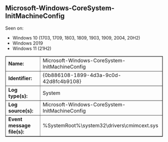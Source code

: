 ## Microsoft-Windows-CoreSystem-InitMachineConfig

Seen on:
* Windows 10 (1703, 1709, 1803, 1809, 1903, 1909, 2004, 20H2)
* Windows 2019
* Windows 11 (21H2)

<table border="1" class="docutils">
  <tbody>
    <tr>
      <td><b>Name:</b></td>
      <td>Microsoft-Windows-CoreSystem-InitMachineConfig</td>
    </tr>
    <tr>
      <td><b>Identifier:</b></td>
      <td>{0b886108-1899-4d3a-9c0d-42d8fc4b9108}</td>
    </tr>
    <tr>
      <td><b>Log type(s):</b></td>
      <td>System</td>
    </tr>
    <tr>
      <td><b>Log source(s):</b></td>
      <td>Microsoft-Windows-CoreSystem-InitMachineConfig</td>
    </tr>
    <tr>
      <td><b>Event message file(s):</b></td>
      <td>%SystemRoot%\system32\drivers\cmimcext.sys</td>
    </tr>
  </tbody>
</table>

&nbsp;

